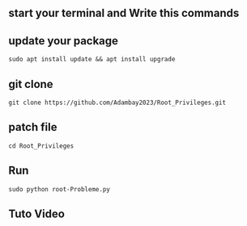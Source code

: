 
## start your terminal and Write this commands

## update your package
    sudo apt install update && apt install upgrade
## git clone
    git clone https://github.com/Adambay2023/Root_Privileges.git
## patch file
    cd Root_Privileges
## Run 
    sudo python root-Probleme.py
## Tuto Video

